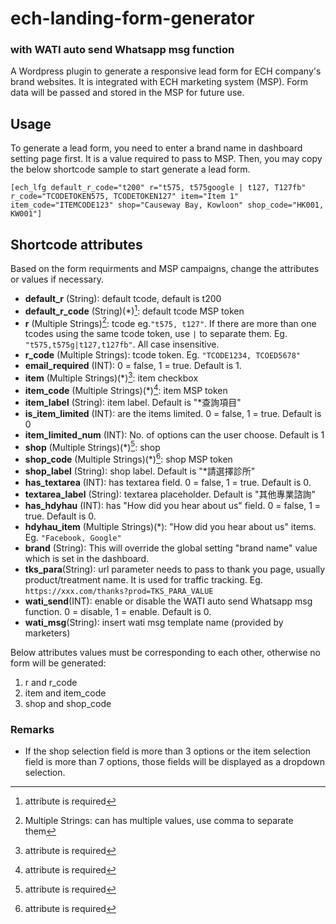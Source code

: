 # ech-landing-form-generator
### with WATI auto send Whatsapp msg function
A Wordpress plugin to generate a responsive lead form for ECH company's brand websites. It is integrated with ECH marketing system (MSP). Form data will be passed and stored in the MSP for future use.   


## Usage
To generate a lead form, you need to enter a brand name in dashboard setting page first. It is a value required to pass to MSP. Then, you may copy the below shortcode sample to start generate a lead form. 
```
[ech_lfg default_r_code="t200" r="t575, t575google | t127, T127fb" r_code="TCODETOKEN575, TCODETOKEN127" item="Item 1" item_code="ITEMCODE123" shop="Causeway Bay, Kowloon" shop_code="HK001, KW001"]
```

## Shortcode attributes
Based on the form requirments and MSP campaigns, change the attributes or values if necessary.

- **default_r** (String): default tcode, default is t200
- **default_r_code** (String)(*)[^1]: default tcode MSP token
- **r** (Multiple Strings)[^2]: tcode eg.`"t575, t127"`. If there are more than one tcodes using the same tcode token, use `|` to separate them. Eg. `"t575,t575g|t127,t127fb"`. All case insensitive.
- **r_code** (Multiple Strings): tcode token. Eg. `"TCODE1234, TCOED5678"`
- **email_required** (INT): 0 = false, 1 = true. Default is 1.
- **item** (Multiple Strings)(*)[^1]: item checkbox
- **item_code** (Multiple Strings)(*)[^1]: item MSP token
- **item_label** (String): item label. Default is "*查詢項目"
- **is_item_limited** (INT): are the items limited. 0 = false, 1 = true. Default is 0
- **item_limited_num** (INT): No. of options can the user choose. Default is 1
- **shop** (Multiple Strings)(*)[^1]: shop
- **shop_code** (Multiple Strings)(*)[^1]: shop MSP token
- **shop_label** (String): shop label. Default is "*請選擇診所"
- **has_textarea** (INT): has textarea field. 0 = false, 1 = true. Default is 0.
- **textarea_label** (String): textarea placeholder. Default is "其他專業諮詢"
- **has_hdyhau** (INT): has "How did you hear about us" field. 0 = false, 1 = true. Default is 0. 
- **hdyhau_item** (Multiple Strings)(*): "How did you hear about us" items. Eg. `"Facebook, Google"`
- **brand** (String): This will override the global setting "brand name" value which is set in the dashboard. 
- **tks_para**(String): url parameter needs to pass to thank you page, usually product/treatment name. It is used for traffic tracking. Eg. `https://xxx.com/thanks?prod=TKS_PARA_VALUE`
- **wati_send**(INT): enable or disable the WATI auto send Whatsapp msg function. 0 = disable, 1 = enable. Default is 0.
- **wati_msg**(String): insert wati msg template name (provided by marketers)

Below attributes values must be corresponding to each other, otherwise no form will be generated:
1. r and r_code
2. item and item_code
3. shop and shop_code


[^1]: attribute is required
[^2]: Multiple Strings: can has multiple values, use comma to separate them


### Remarks
- If the shop selection field is more than 3 options or the item selection field is more than 7 options, those fields will be displayed as a dropdown selection.
